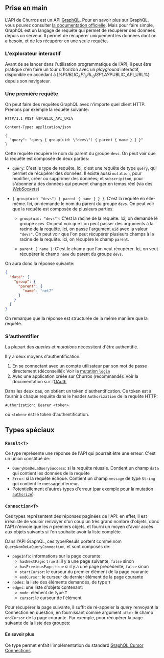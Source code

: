 ## Prise en main

L'API de Churros est un API [GraphQL](https://graphql.org/). Pour en savoir plus sur GraphQL, vous
pouvez consulter [la documentation officielle](https://graphql.org/learn/). Mais pour faire simple,
GraphQL est un langage de requête qui permet de récupérer des données depuis un serveur. Il permet
de récupérer uniquement les données dont on a besoin, et de les récupérer en une seule requête.

### L'explorateur interactif

Avant de se lancer dans l'utilisation programmatique de l'API, il peut être pratique d'en faire un tour d'horizon avec un _playground_ interactif, disponible en accédant à [%$PUBLIC_API_URL_DISPLAY%](%$PUBLIC_API_URL%) depuis son navigateur.

### Une première requête

On peut faire des requêtes GraphQL avec n'importe quel client HTTP. Prenons par exemple la requête suivante:

```
HTTP/1.1 POST %$PUBLIC_API_URL%

Content-Type: application/json

{
  "query": "query { group(uid: \"devs\") { parent { name } } }"
}
```

Cette requête récupère le nom du parent du groupe `devs`. On peut voir que la requête est composée
de deux parties:

- `query`: C'est le type de requête. Ici, c'est une requête de type `query`, qui permet de récupérer
  des données. Il existe aussi `mutation`, pour modifier, créer ou supprimer des données; et `subscription`, pour s'abonner à des données qui peuvent changer en temps réel (via des [_WebSockets_](/websockets))

- `{ group(uid: "devs") { parent { name } } }`: C'est la requête en elle-même. Ici, on demande le
  nom du parent du groupe `devs`. On peut voir que la requête est composée de plusieurs parties:

  - `group(uid: "devs")`: C'est la racine de la requête. Ici, on demande le groupe `devs`. On peut
    voir que l'on peut passer des arguments à la racine de la requête. Ici, on passe l'argument
    `uid` avec la valeur `"devs"`. On peut voir que l'on peut récupérer plusieurs champs à la racine
    de la requête. Ici, on récupère le champ `parent`.

  - `parent { name }`: C'est le champ que l'on veut récupérer. Ici, on veut récupérer le champ `name`
    du parent du groupe `devs`.

On aura donc la réponse suivante:

```json
{
  "data": {
    "group": {
      "parent": {
        "name": "net7"
      }
    }
  }
}
```

On remarque que la réponse est structurée de la même manière que la requête.

### S'authentifier

La plupart des _queries_ et _mutations_ nécessitent d'être authentifié.

Il y a deux moyens d'authentification:

1. En se connectant avec un compte utilisateur par son mot de passe directement (déconseillé): Voir la [mutation `login`](/users#mutation/login)
2. Avec une application créée sur Churros (recommandé): Voir la documentation sur l'[OAuth](/oauth)

Dans les deux cas, on obtient un token d'authentification. Ce token est à fournir à chaque requête dans le header `Authorization` de la requête HTTP:

```
Authorization: Bearer <token>
```

où `<token>` est le token d'authentification.

## Types spéciaux

### `Result<T>`

Ce type représente une réponse de l'API qui pourrait être une erreur. C'est un union constitué de:

- `QueryNomDeLaQuerySuccess`: si la requête réussie. Contient un champ `data` qui contient les données de la requête
- `Error`: si la requête échoue. Contient un champ `message` de type `String` qui contient le message d'erreur.
- Potentiellement d'autres types d'erreur (par exemple pour la mutation [`authorize`](/oauth#mutation/authorize))

### `Connection<T>`

Ces types représentent des réponses paginées de l'API: en effet, il est irréaliste de vouloir renvoyer d'un coup un très grand nombre d'objets, donc l'API n'envoie que les _n_ premiers objets, et fourni un moyen d'avoir accès aux objets suivants si l'on souhaite avoir la liste complète.

Dans l'API GraphQL, ces type/Resuls portent comme nom `QueryNomDeLaQueryConnection`, et sont composés de:

- `pageInfo`: informations sur la page courante:
  - `hasNextPage`: `true` si il y a une page suivante, `false` sinon
  - `hasPreviousPage`: `true` si il y a une page précédente, `false` sinon
  - `startCursor`: le curseur du premier élément de la page courante
  - `endCursor`: le curseur du dernier élément de la page courante
- `nodes`: la liste des éléments demandés, de type `T`
- `edges`: une liste d'objets contenant:
  - `node`: élément de type `T`
  - `cursor`: le curseur de l'élément

Pour récupérer la page suivante, il suffit de ré-appeler la _query_ renvoyant la Connection en question, en fournissant comme argument `after` le champ `endCursor` de la page courante. Par exemple, pour récupérer la page suivante de la liste des groupes:

#### En savoir plus

Ce type permet enfait l'implémentation du standard [GraphQL Cursor Connections](https://relay.dev/graphql/connections.htm).
